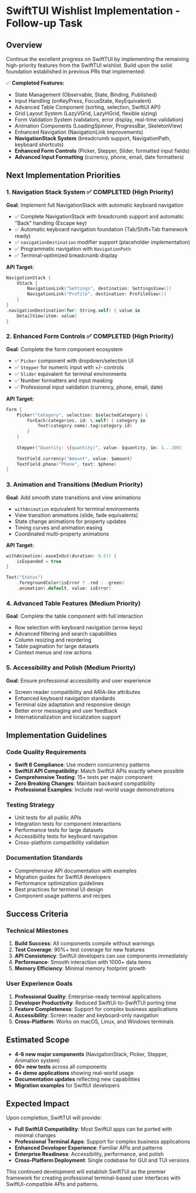 # SwiftTUI Wishlist Implementation - Follow-up Task

## Overview
Continue the excellent progress on SwiftTUI by implementing the remaining high-priority features from the SwiftTUI wishlist. Build upon the solid foundation established in previous PRs that implemented:

✅ **Completed Features:**
- State Management (Observable, State, Binding, Published)
- Input Handling (onKeyPress, FocusState, KeyEquivalent)
- Advanced Table Component (sorting, selection, SwiftUI API)
- Grid Layout System (LazyVGrid, LazyHGrid, flexible sizing)
- Form Validation System (validators, error display, real-time validation)
- Animation Components (LoadingSpinner, ProgressBar, SkeletonView)
- Enhanced Navigation (NavigationLink improvements)
- **NavigationStack System** (breadcrumb support, NavigationPath, keyboard shortcuts)
- **Enhanced Form Controls** (Picker, Stepper, Slider, formatted input fields)
- **Advanced Input Formatting** (currency, phone, email, date formatters)

## Next Implementation Priorities

### 1. **Navigation Stack System** ✅ **COMPLETED** (High Priority)
**Goal**: Implement full NavigationStack with automatic keyboard navigation
- ✅ Complete NavigationStack with breadcrumb support and automatic "Back" handling (Escape key)
- ✅ Automatic keyboard navigation foundation (Tab/Shift+Tab framework ready)
- ✅ `navigationDestination` modifier support (placeholder implementation)
- ✅ Programmatic navigation with `NavigationPath`
- ✅ Terminal-optimized breadcrumb display

**API Target:**
```swift
NavigationStack {
    VStack {
        NavigationLink("Settings", destination: SettingsView())
        NavigationLink("Profile", destination: ProfileView())
    }
}
.navigationDestination(for: String.self) { value in
    DetailView(item: value)
}
```

### 2. **Enhanced Form Controls** ✅ **COMPLETED** (High Priority)
**Goal**: Complete the form component ecosystem
- ✅ `Picker` component with dropdown/selection UI
- ✅ `Stepper` for numeric input with +/- controls
- ✅ `Slider` equivalent for terminal environments
- ✅ Number formatters and input masking
- ✅ Professional input validation (currency, phone, email, date)

**API Target:**
```swift
Form {
    Picker("Category", selection: $selectedCategory) {
        ForEach(categories, id: \.self) { category in
            Text(category.name).tag(category.id)
        }
    }
    
    Stepper("Quantity: \(quantity)", value: $quantity, in: 1...100)
    
    TextField.currency("Amount", value: $amount)
    TextField.phone("Phone", text: $phone)
}
```

### 3. **Animation and Transitions** (Medium Priority)
**Goal**: Add smooth state transitions and view animations
- `withAnimation` equivalent for terminal environments
- View transition animations (slide, fade equivalents)
- State change animations for property updates
- Timing curves and animation easing
- Coordinated multi-property animations

**API Target:**
```swift
withAnimation(.easeInOut(duration: 0.5)) {
    isExpanded = true
}

Text("Status")
    .foregroundColor(isError ? .red : .green)
    .animation(.default, value: isError)
```

### 4. **Advanced Table Features** (Medium Priority)
**Goal**: Complete the table component with full interaction
- Row selection with keyboard navigation (arrow keys)
- Advanced filtering and search capabilities
- Column resizing and reordering
- Table pagination for large datasets
- Context menus and row actions

### 5. **Accessibility and Polish** (Medium Priority)
**Goal**: Ensure professional accessibility and user experience
- Screen reader compatibility and ARIA-like attributes
- Enhanced keyboard navigation standards
- Terminal size adaptation and responsive design
- Better error messaging and user feedback
- Internationalization and localization support

## Implementation Guidelines

### Code Quality Requirements
- **Swift 6 Compliance**: Use modern concurrency patterns
- **SwiftUI API Compatibility**: Match SwiftUI APIs exactly where possible
- **Comprehensive Testing**: 15+ tests per major component
- **Zero Breaking Changes**: Maintain backward compatibility
- **Professional Examples**: Include real-world usage demonstrations

### Testing Strategy
- Unit tests for all public APIs
- Integration tests for component interactions
- Performance tests for large datasets
- Accessibility tests for keyboard navigation
- Cross-platform compatibility validation

### Documentation Standards
- Comprehensive API documentation with examples
- Migration guides for SwiftUI developers
- Performance optimization guidelines
- Best practices for terminal UI design
- Component usage patterns and recipes

## Success Criteria

### Technical Milestones
1. **Build Success**: All components compile without warnings
2. **Test Coverage**: 90%+ test coverage for new features
3. **API Consistency**: SwiftUI developers can use components immediately
4. **Performance**: Smooth interaction with 1000+ data items
5. **Memory Efficiency**: Minimal memory footprint growth

### User Experience Goals
1. **Professional Quality**: Enterprise-ready terminal applications
2. **Developer Productivity**: Reduced SwiftUI-to-SwiftTUI porting time
3. **Feature Completeness**: Support for complex business applications
4. **Accessibility**: Screen reader and keyboard-only navigation
5. **Cross-Platform**: Works on macOS, Linux, and Windows terminals

## Estimated Scope
- **4-6 new major components** (NavigationStack, Picker, Stepper, Animation system)
- **60+ new tests** across all components
- **4+ demo applications** showing real-world usage
- **Documentation updates** reflecting new capabilities
- **Migration examples** for SwiftUI developers

## Expected Impact
Upon completion, SwiftTUI will provide:
- **Full SwiftUI Compatibility**: Most SwiftUI apps can be ported with minimal changes
- **Professional Terminal Apps**: Support for complex business applications
- **Enhanced Developer Experience**: Familiar APIs and patterns
- **Enterprise Readiness**: Accessibility, performance, and polish
- **Cross-Platform Deployment**: Single codebase for GUI and TUI versions

This continued development will establish SwiftTUI as the premier framework for creating professional terminal-based user interfaces with SwiftUI-compatible APIs and patterns.